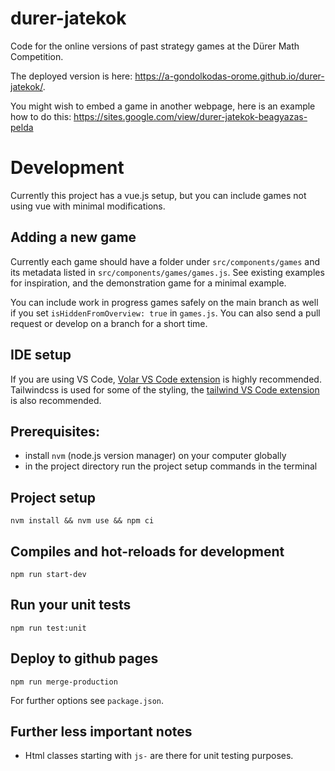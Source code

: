 # durer-jatekok

Code for the online versions of past strategy games at the Dürer Math Competition.

The deployed version is here: https://a-gondolkodas-orome.github.io/durer-jatekok/.

You might wish to embed a game in another webpage, here is an example how to do this: https://sites.google.com/view/durer-jatekok-beagyazas-pelda

# Development

Currently this project has a vue.js setup, but you can include games not using vue with minimal modifications.

## Adding a new game

Currently each game should have a folder under `src/components/games` and its metadata listed in `src/components/games/games.js`. See existing examples for inspiration, and the demonstration game for a minimal example.

You can include work in progress games safely on the main branch as well if you set `isHiddenFromOverview: true` in `games.js`. You can also send a pull request or develop on a branch for a short time.

## IDE setup

If you are using VS Code, [Volar VS Code extension](https://marketplace.visualstudio.com/items?itemName=johnsoncodehk.volar) is highly recommended.
Tailwindcss is used for some of the styling, the [tailwind VS Code extension](https://marketplace.visualstudio.com/items?itemName=bradlc.vscode-tailwindcss) is also recommended.

## Prerequisites:

- install `nvm` (node.js version manager) on your computer globally
- in the project directory run the project setup commands in the terminal

## Project setup
```
nvm install && nvm use && npm ci
```

## Compiles and hot-reloads for development
```
npm run start-dev
```

## Run your unit tests
```
npm run test:unit
```

## Deploy to github pages

`npm run merge-production`

For further options see `package.json`.

## Further less important notes

- Html classes starting with `js-` are there for unit testing purposes.
